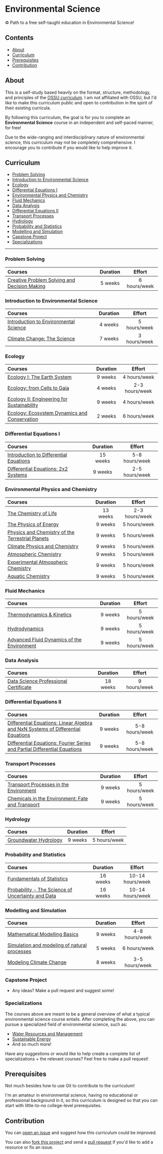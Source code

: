 # Environmental Science
♻️ Path to a free self-taught education in Environmental Science!

## Contents

- [About](#about)
- [Curriculum](#curriculum)
- [Prerequisites](#prerequisites)
- [Contribution](#contribution)

## About

This is a self-study based heavily on the format, structure, methodology, and principles of the [OSSU curriculum](https://github.com/ossu/computer-science). I am not affiliated with OSSU, but I'd like to make this curriculum public and open to contribution in the spirit of their existing curricula. 

By following this curriculum, the goal is for you to complete an **Environmental Science** course in an independent and self-paced manner, for free!

Due to the wide-ranging and interdisciplinary nature of environmental science, this curriculum may not be completely comprehensive. I encourage you to contribute if you would like to help improve it.


## Curriculum

- [Problem Solving](#problem-solving)
- [Introduction to Environmental Science](#introduction-to-environmental-science)
- [Ecology](#ecology)
- [Differential Equations I](#differential-equations-I)
- [Environmental Physics and Chemistry](#environmental-physics-and-chemistry)
- [Fluid Mechanics](#fluid-mechanics)
- [Data Analysis](#data-analysis)
- [Differential Equations II](#differential-equations-II)
- [Transport Processes](#transport-processes)
- [Hydrology](#hydrology)
- [Probability and Statistics](#probability-and-statistics)
- [Modelling and Simulation](#modelling-and-simulation)
- [Capstone Project](#capstone-project)
- [Specializations](#specializations)





---

### Problem Solving

Courses | Duration | Effort
:-- | :--: | :--:
[Creative Problem Solving and Decision Making](https://www.edx.org/course/creative-problem-solving-and-decision-making-1)| 5 weeks | 6 hours/week

### Introduction to Environmental Science

Courses | Duration | Effort
:-- | :--: | :--:
[Introduction to Environmental Science](https://www.edx.org/course/introduction-environmental-science-dartmouthx-dart-envs-02x)| 4 weeks | 5 hours/week
[Climate Change: The Science](https://www.edx.org/course/climate-change-science-ubcx-climate1x-3)| 7 weeks | 3 hours/week

### Ecology

Courses | Duration | Effort
:-- | :--: | :--:
[Ecology I: The Earth System](https://ocw.mit.edu/courses/civil-and-environmental-engineering/1-018j-ecology-i-the-earth-system-fall-2009/)| 9 weeks | 4 hours/week
[Ecology: from Cells to Gaia](https://www.coursera.org/learn/ecology)| 4 weeks | 2-3 hours/week
[Ecology II: Engineering for Sustainability](https://ocw.mit.edu/courses/civil-and-environmental-engineering/1-020-ecology-ii-engineering-for-sustainability-spring-2008/)| 9 weeks | 4 hours/week
[Ecology: Ecosystem Dynamics and Conservation](https://www.coursera.org/learn/ecology-conservation?action=enroll)| 2 weeks | 6 hours/week

### Differential Equations I

Courses | Duration | Effort
:-- | :--: | :--:
[Introduction to Differential Equations](https://www.edx.org/course/introduction-differential-equations-mitx-18-031x)| 15 weeks | 5-8 hours/week
[Differential Equations: 2x2 Systems](https://www.edx.org/course/differential-equations-2x2-systems-mitx-18-032x)| 9 weeks | 2-5 hours/week

### Environmental Physics and Chemistry

Courses | Duration | Effort
:-- | :--: | :--:
[The Chemistry of Life](https://www.edx.org/course/the-chemistry-of-life-2)| 13 weeks | 2-3 hours/week
[The Physics of Energy](https://ocw.mit.edu/courses/physics/8-21-the-physics-of-energy-fall-2009/)| 9 weeks | 5 hours/week
[Physics and Chemistry of the Terrestrial Planets](https://ocw.mit.edu/courses/earth-atmospheric-and-planetary-sciences/12-002-physics-and-chemistry-of-the-terrestrial-planets-fall-2008/) | 9 weeks | 5 hours/week
[Climate Physics and Chemistry](https://ocw.mit.edu/courses/earth-atmospheric-and-planetary-sciences/12-842-climate-physics-and-chemistry-fall-2008/)| 9 weeks | 5 hours/week
[Atmospheric Chemistry](https://ocw.mit.edu/courses/civil-and-environmental-engineering/1-84j-atmospheric-chemistry-fall-2013/)| 9 weeks | 5 hours/week
[Experimental Atmospheric Chemistry](https://ocw.mit.edu/courses/earth-atmospheric-and-planetary-sciences/12-335-experimental-atmospheric-chemistry-fall-2014/)| 9 weeks | 5 hours/week
[Aquatic Chemistry](https://ocw.mit.edu/courses/civil-and-environmental-engineering/1-76-aquatic-chemistry-fall-2005/)| 9 weeks | 5 hours/week

### Fluid Mechanics

Courses | Duration | Effort
:-- | :--: | :--:
[Thermodynamics & Kinetics](https://ocw.mit.edu/courses/chemistry/5-60-thermodynamics-kinetics-spring-2008/)| 9 weeks | 5 hours/week
[Hydrodynamics](https://ocw.mit.edu/courses/mechanical-engineering/2-016-hydrodynamics-13-012-fall-2005/)| 9 weeks | 5 hours/week
[Advanced Fluid Dynamics of the Environment](https://ocw.mit.edu/courses/civil-and-environmental-engineering/1-63-advanced-fluid-dynamics-of-the-environment-fall-2002/) | 9 weeks | 5 hours/week

### Data Analysis

Courses | Duration | Effort
:-- | :--: | :--:
[Data Science Professional Certificate](https://www.edx.org/professional-certificate/harvardx-data-science) | 18 weeks | 9 hours/week


### Differential Equations II

Courses | Duration | Effort
:-- | :--: | :--:
[Differential Equations: Linear Algebra and NxN Systems of Differential Equations](https://www.edx.org/course/differential-equations-linear-algebra-and-nxn-systems-of-differential-equations)| 9 weeks | 5-8 hours/week
[Differential Equations: Fourier Series and Partial Differential Equations](https://www.edx.org/course/differential-equations-fourier-series-and-partial-differential-equations)| 9 weeks | 5-8 hours/week

### Transport Processes

Courses | Duration | Effort
:-- | :--: | :--:
[Transport Processes in the Environment](https://ocw.mit.edu/courses/civil-and-environmental-engineering/1-061-transport-processes-in-the-environment-fall-2008/)| 9 weeks | 5 hours/week
[Chemicals in the Environment: Fate and Transport](https://ocw.mit.edu/courses/civil-and-environmental-engineering/1-725j-chemicals-in-the-environment-fate-and-transport-fall-2004/)| 9 weeks | 5 hours/week

### Hydrology

Courses | Duration | Effort
:-- | :--: | :--:
[Groundwater Hydrology](https://ocw.mit.edu/courses/civil-and-environmental-engineering/1-72-groundwater-hydrology-fall-2005/)| 9 weeks | 5 hours/week

### Probability and Statistics

Courses | Duration | Effort
:-- | :--: | :--:
[Fundamentals of Statistics](https://www.edx.org/course/fundamentals-of-statistics)| 16 weeks | 10-14 hours/week
[Probability - The Science of Uncertainty and Data](https://www.edx.org/course/probability-the-science-of-uncertainty-and-data-0) | 16 weeks | 10-14 hours/week

### Modelling and Simulation

Courses | Duration | Effort
:-- | :--: | :--:
[Mathematical Modelling Basics](https://www.edx.org/course/mathematical-modelling-basics)| 9 weeks | 4-8 hours/week
[Simulation and modeling of natural processes](https://www.coursera.org/learn/modeling-simulation-natural-processes)| 5 weeks | 6 hours/week
[Modeling Climate Change](https://www.edx.org/course/modeling-climate-change-uchicagox-ps280x) | 8 weeks | 3-5 hours/week


### Capstone Project
- Any ideas? Make a pull request and suggest some!


### Specializations

The courses above are meant to be a general overview of what a typical environmental science course entails. After completing the above, you can pursue a specialized field of environmental science, such as:

* [Water Resources and Management](https://ocw.mit.edu/courses/civil-and-environmental-engineering/1-731-water-resource-systems-fall-2006/)
* [Sustainable Energy](https://ocw.mit.edu/courses/nuclear-engineering/22-081j-introduction-to-sustainable-energy-fall-2010/)
* And so much more!

Have any suggestions or would like to help create a complete list of specializations + the relevant courses? Feel free to make a pull request!

## Prerequisites

Not much besides how to use Git to contribute to the curriculum!

I'm an amateur in environmental science, having no educational or professional background in it, so this curriculum is designed so that you can start with little-to-no college-level prerequisites.


## Contribution

You can [open an issue](https://help.github.com/articles/creating-an-issue/) and suggest how this curriculum could be improved.

You can also [fork this project](https://help.github.com/articles/fork-a-repo/) and send a [pull request](https://help.github.com/articles/using-pull-requests/) if you'd like to add a resource or fix an issue.
